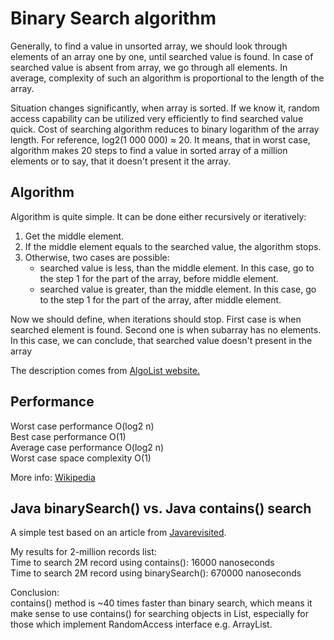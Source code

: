 Binary Search algorithm
===========================

Generally, to find a value in unsorted array, we should look through elements of an array one by one, until searched value is found. In case of searched value is absent from array, we go through all elements. In average, complexity of such an algorithm is proportional to the length of the array.

Situation changes significantly, when array is sorted. If we know it, random access capability can be utilized very efficiently to find searched value quick. Cost of searching algorithm reduces to binary logarithm of the array length. For reference, log2(1 000 000) ≈ 20. It means, that in worst case, algorithm makes 20 steps to find a value in sorted array of a million elements or to say, that it doesn't present it the array.

Algorithm
---------

Algorithm is quite simple. It can be done either recursively or iteratively:

1. Get the middle element.
2. If the middle element equals to the searched value, the algorithm stops.
3. Otherwise, two cases are possible:
   - searched value is less, than the middle element. In this case, go to the step 1 for the part of the array, before middle element.
   - searched value is greater, than the middle element. In this case, go to the step 1 for the part of the array, after middle element.

Now we should define, when iterations should stop. First case is when searched element is found. Second one is when subarray has no elements. In this case, we can conclude, that searched value doesn't present in the array

The description comes from [AlgoList website.](http://www.algolist.net/Algorithms/Binary_search)

Performance
---------

Worst case performance	O(log2 n)      
Best case performance	O(1)     
Average case performance	O(log2 n)    
Worst case space complexity	O(1)    

More info: [Wikipedia](http://en.wikipedia.org/wiki/Binary_search_algorithm)

Java binarySearch() vs. Java contains() search
---------

A simple test based on an article from [Javarevisited](http://javarevisited.blogspot.com/2014/03/binary-search-vs-contains-performance.html).

My results for 2-million records list:     
Time to search 2M record using contains(): 16000 nanoseconds     
Time to search 2M record using binarySearch(): 670000 nanoseconds    

Conclusion:     
contains() method is ~40 times faster than binary search, which means it make sense to use contains() for searching objects in List, especially for those which implement RandomAccess interface e.g. ArrayList.


